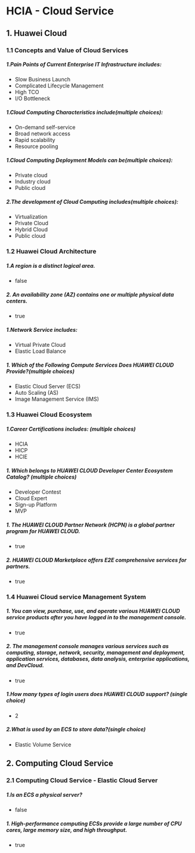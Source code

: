 # HCIA - Cloud Service

## 1. Huawei Cloud

### 1.1 Concepts and Value of Cloud Services

##### 1.Pain Points of Current Enterprise IT Infrastructure includes:
+ Slow Business Launch
+ Complicated Lifecycle Management
+ High TCO
+ I/O Bottleneck

##### 1.Cloud Computing Characteristics include(multiple choices):
+ On-demand self-service
+ Broad network access
+ Rapid scalability
+ Resource pooling

##### 1.Cloud Computing Deployment Models can be(multiple choices):
+ Private cloud
+ Industry cloud
+ Public cloud

##### 2.The development of Cloud Computing includes(multiple choices):
+ Virtualization
+ Private Cloud
+ Hybrid Cloud
+ Public cloud

### 1.2 Huawei Cloud Architecture

##### 1.A region is a distinct logical area.
+ false

##### 2. An availability zone (AZ) contains one or multiple physical data centers.
+ true

##### 1.Network Service includes:
+ Virtual Private Cloud
+ Elastic Load Balance

##### 1. Which of the Following Compute Services Does HUAWEI CLOUD Provide?(multiple choices)
+ Elastic Cloud Server (ECS)
+ Auto Scaling (AS)
+ Image Management Service (IMS)

### 1.3 Huawei Cloud Ecosystem

##### 1.Career Certifications includes: (multiple choices)
+ HCIA
+ HICP
+ HCIE

##### 1. Which belongs to HUAWEI CLOUD Developer Center Ecosystem Catalog? (multiple choices)
+ Developer Contest
+ Cloud Expert
+ Sign-up Platform
+ MVP

##### 1. The HUAWEI CLOUD Partner Network (HCPN) is a global partner program for HUAWEI CLOUD.
+ true

##### 2. HUAWEI CLOUD Marketplace offers E2E comprehensive services for partners.
+ true



### 1.4 Huawei Cloud service Management System

##### 1. You can view, purchase, use, and operate various HUAWEI CLOUD service products after you have logged in to the management console.
+ true
##### 2. The management console manages various services such as computing, storage, network, security, management and deployment, application services, databases, data analysis, enterprise applications, and DevCloud.
+ true

##### 1.How many types of login users does HUAWEI CLOUD support? (single choice)
+ 2

##### 2.What is used by an ECS to store data?(single choice)
+ Elastic Volume Service



## 2. Computing Cloud Service

### 2.1 Computing Cloud Service - Elastic Cloud Server

##### 1.Is an ECS a physical server?
+ false

##### 1. High-performance computing ECSs provide a large number of CPU cores, large memory size, and high throughput.
+ true



